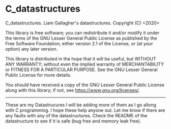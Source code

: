 # C_datastructures

C_datastructures. Liam Gallagher's datastructures.
Copyright (C) <2020>  <Liam Gallagher>

This library is free software; you can redistribute it and/or
modify it under the terms of the GNU Lesser General Public
License as published by the Free Software Foundation; either
version 2.1 of the License, or (at your option) any later version.

This library is distributed in the hope that it will be useful,
but WITHOUT ANY WARRANTY; without even the implied warranty of
MERCHANTABILITY or FITNESS FOR A PARTICULAR PURPOSE.  See the GNU
Lesser General Public License for more details.

You should have received a copy of the GNU Lesser General Public
License along with this library; if not, see <https://www.gnu.org/licenses/>.

-------------------------------------------------------

These are my Datastrucures I will be adding more of them as I go allong with C programming.
I hope these help anyone out. Let me know if there are any faults with any of the datastructures.
Check the README of the datastructure to see if it is safe (bug free and memory leak free).

